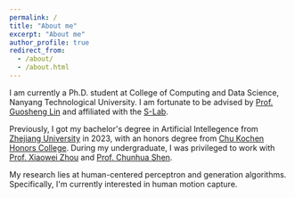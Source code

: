 ```yaml
---
permalink: /
title: "About me"
excerpt: "About me"
author_profile: true
redirect_from: 
  - /about/
  - /about.html
---
```


I am currently a Ph.D. student at College of Computing and Data Science, Nanyang Technological University. I am fortunate to be advised by [Prof. Guosheng Lin](https://guosheng.github.io/) and affiliated with the [S-Lab](https://www.ntu.edu.sg/s-lab).

Previously, I got my bachelor's degree in Artificial Intellegence from [Zhejiang University](https://www.zju.edu.cn/english/) in 2023, with an honors degree from [Chu Kochen Honors College](http://ckc.zju.edu.cn/ckcen/main.htm). During my undergraduate, I was privileged to work with [Prof. Xiaowei Zhou](http://xzhou.me/) and [Prof. Chunhua Shen](https://cshen.github.io/).

My research lies at human-centered perceptron and generation algorithms. Specifically, I'm currently interested in human motion capture.